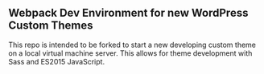 ## Webpack Dev Environment for new WordPress Custom Themes
This repo is intended to be forked to start a new developing custom theme on a local virtual machine server.  This allows for theme development with Sass and ES2015 JavaScript.  
